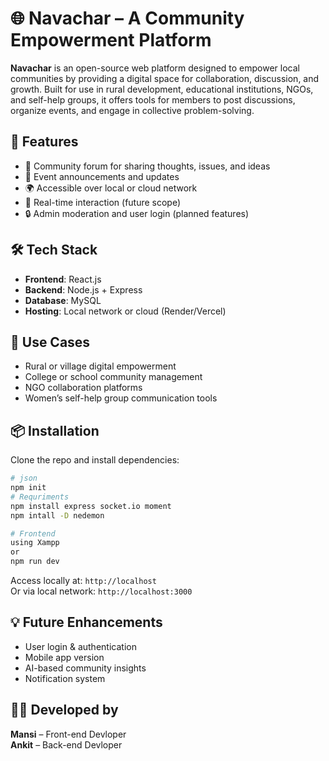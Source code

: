 # 🌐 Navachar – A Community Empowerment Platform

**Navachar** is an open-source web platform designed to empower local communities by providing a digital space for collaboration, discussion, and growth. Built for use in rural development, educational institutions, NGOs, and self-help groups, it offers tools for members to post discussions, organize events, and engage in collective problem-solving.

## 🚀 Features
- 📢 Community forum for sharing thoughts, issues, and ideas  
- 📅 Event announcements and updates  
- 🌍 Accessible over local or cloud network  
- 💬 Real-time interaction (future scope)  
- 🔒 Admin moderation and user login (planned features)

## 🛠 Tech Stack
- **Frontend**: React.js  
- **Backend**: Node.js + Express  
- **Database**: MySQL  
- **Hosting**: Local network or cloud (Render/Vercel)

## 🎯 Use Cases
- Rural or village digital empowerment  
- College or school community management  
- NGO collaboration platforms  
- Women’s self-help group communication tools

## 📦 Installation

Clone the repo and install dependencies:

```bash
# json
npm init
# Requriments
npm install express socket.io moment
npm intall -D nedemon

# Frontend
using Xampp
or
npm run dev
```

Access locally at: `http://localhost`  
Or via local network: `http://localhost:3000`

## 💡 Future Enhancements
- User login & authentication  
- Mobile app version  
- AI-based community insights  
- Notification system

## 👨‍💻 Developed by

**Mansi** – Front-end Devloper <br>
**Ankit** – Back-end Devloper
